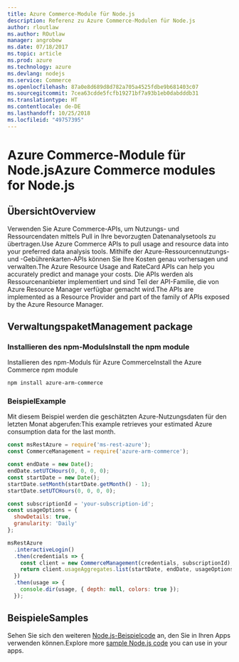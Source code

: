 ```yaml
---
title: Azure Commerce-Module für Node.js
description: Referenz zu Azure Commerce-Modulen für Node.js
author: rloutlaw
ms.author: ROutlaw
manager: angrobew
ms.date: 07/18/2017
ms.topic: article
ms.prod: azure
ms.technology: azure
ms.devlang: nodejs
ms.service: Commerce
ms.openlocfilehash: 87a0e8d689d8d782a705a4525fdbe9b681403c07
ms.sourcegitcommit: 7cea63cdde5fcfb19271bf7a93b1eb0dabdddb31
ms.translationtype: HT
ms.contentlocale: de-DE
ms.lasthandoff: 10/25/2018
ms.locfileid: "49757395"
---
```

# <a name="azure-commerce-modules-for-nodejs"></a><span data-ttu-id="c055e-103">Azure Commerce-Module für Node.js</span><span class="sxs-lookup"><span data-stu-id="c055e-103">Azure Commerce modules for Node.js</span></span>

## <a name="overview"></a><span data-ttu-id="c055e-104">Übersicht</span><span class="sxs-lookup"><span data-stu-id="c055e-104">Overview</span></span>

<span data-ttu-id="c055e-105">Verwenden Sie Azure Commerce-APIs, um Nutzungs- und Ressourcendaten mittels Pull in Ihre bevorzugten Datenanalysetools zu übertragen.</span><span class="sxs-lookup"><span data-stu-id="c055e-105">Use Azure Commerce APIs to pull usage and resource data into your preferred data analysis tools.</span></span> <span data-ttu-id="c055e-106">Mithilfe der Azure-Ressourcennutzungs- und -Gebührenkarten-APIs können Sie Ihre Kosten genau vorhersagen und verwalten.</span><span class="sxs-lookup"><span data-stu-id="c055e-106">The Azure Resource Usage and RateCard APIs can help you accurately predict and manage your costs.</span></span> <span data-ttu-id="c055e-107">Die APIs werden als Ressourcenanbieter implementiert und sind Teil der API-Familie, die von Azure Resource Manager verfügbar gemacht wird.</span><span class="sxs-lookup"><span data-stu-id="c055e-107">The APIs are implemented as a Resource Provider and part of the family of APIs exposed by the Azure Resource Manager.</span></span>

## <a name="management-package"></a><span data-ttu-id="c055e-108">Verwaltungspaket</span><span class="sxs-lookup"><span data-stu-id="c055e-108">Management package</span></span>

### <a name="install-the-npm-module"></a><span data-ttu-id="c055e-109">Installieren des npm-Moduls</span><span class="sxs-lookup"><span data-stu-id="c055e-109">Install the npm module</span></span>

<span data-ttu-id="c055e-110">Installieren des npm-Moduls für Azure Commerce</span><span class="sxs-lookup"><span data-stu-id="c055e-110">Install the Azure Commerce npm module</span></span>

```bash
npm install azure-arm-commerce
```

### <a name="example"></a><span data-ttu-id="c055e-111">Beispiel</span><span class="sxs-lookup"><span data-stu-id="c055e-111">Example</span></span>

<span data-ttu-id="c055e-112">Mit diesem Beispiel werden die geschätzten Azure-Nutzungsdaten für den letzten Monat abgerufen:</span><span class="sxs-lookup"><span data-stu-id="c055e-112">This example retrieves your estimated Azure consumption data for the last month.</span></span>

```javascript
const msRestAzure = require('ms-rest-azure');
const CommerceManagement = require('azure-arm-commerce');

const endDate = new Date();
endDate.setUTCHours(0, 0, 0, 0);
const startDate = new Date();
startDate.setMonth(startDate.getMonth() - 1);
startDate.setUTCHours(0, 0, 0, 0);

const subscriptionId = 'your-subscription-id';
const usageOptions = {
  showDetails: true,
  granularity: 'Daily'
};

msRestAzure
  .interactiveLogin()
  .then(credentials => {
    const client = new CommerceManagement(credentials, subscriptionId);
    return client.usageAggregates.list(startDate, endDate, usageOptions);
  })
  .then(usage => {
    console.dir(usage, { depth: null, colors: true });
  });
```

## <a name="samples"></a><span data-ttu-id="c055e-113">Beispiele</span><span class="sxs-lookup"><span data-stu-id="c055e-113">Samples</span></span>

<span data-ttu-id="c055e-114">Sehen Sie sich den weiteren [Node.js-Beispielcode](https://azure.microsoft.com/resources/samples/?platform=nodejs) an, den Sie in Ihren Apps verwenden können.</span><span class="sxs-lookup"><span data-stu-id="c055e-114">Explore more [sample Node.js code](https://azure.microsoft.com/resources/samples/?platform=nodejs) you can use in your apps.</span></span>

